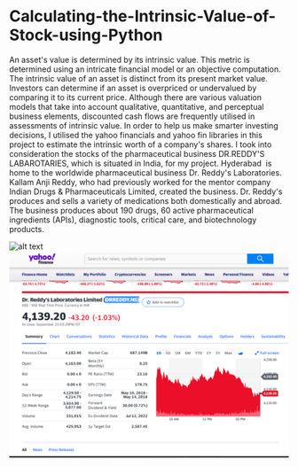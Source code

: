 # Calculating-the-Intrinsic-Value-of-Stock-using-Python

An asset's value is determined by its intrinsic value. This metric is determined using an intricate financial model or an objective computation. The intrinsic value of an asset is distinct from its present market value. Investors can determine if an asset is overpriced or undervalued by comparing it to its current price.
Although there are various valuation models that take into account qualitative, quantitative, and perceptual business elements, discounted cash flows are frequently utilised in assessments of intrinsic value.
In order to help us make smarter investing decisions, I utilised the yahoo financials and yahoo fin libraries in this project to estimate the intrinsic worth of a company's shares.
I took into consideration the stocks of the pharmaceutical business DR.REDDY'S LABAROTARIES, which is situated in India, for my project. Hyderabad  is home to the worldwide pharmaceutical business Dr. Reddy's Laboratories. Kallam Anji Reddy, who had previously worked for the mentor company Indian Drugs & Pharmaceuticals Limited, created the business. Dr. Reddy's produces and sells a variety of medications both domestically and abroad. The business produces about 190 drugs, 60 active pharmaceutical ingredients (APIs), diagnostic tools, critical care, and biotechnology products.

![alt text](https://csrbox.org/company/cmp_logo/1540363502Dr_reddys_logo_(1).jpg)
![alt_text](https://github.com/tejashaarav/Calculating-the-Intrinsic-Value-of-Stock-using-Python/blob/main/VoNMP6diCwan%20(1).png)
